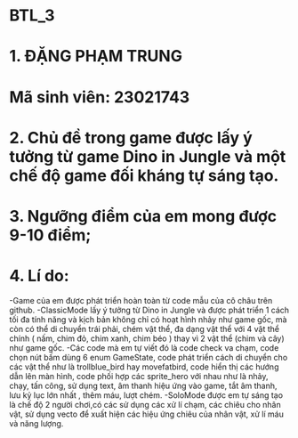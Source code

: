 # BTL_3
# 1. ĐẶNG PHẠM TRUNG
# Mã sinh viên: 23021743
# 2. Chủ đề trong game được lấy ý tưởng từ game Dino in Jungle và một chế độ game đối kháng tự sáng tạo.
# 3. Ngưỡng điểm của em mong được 9-10 điểm;
# 4. Lí do:
   -Game của em được phát triển hoàn toàn từ code mẫu của cô châu trên github.
   -ClassicMode lấy ý tưởng từ Dino in Jungle và được phát triển 1 cách tối đa tính năng và kịch bản không chỉ có hoạt hình nhảy như game gốc, mà còn có thể di chuyển trái phải, chém vật thể, đa dạng vật thể với 4 vật thể chính ( nấm, chim đỏ, chim xanh, chim béo ) thay vì 2 vật thể (chim và cây) như game gốc. 
   -Các code mà em tự viết đó là code check va chạm, code chọn nút bấm dùng 6 enum GameState, code phát triển cách di chuyển cho các vật thể như là trollblue_bird  hay movefatbird, code hiển thị các hướng dẫn lên màn hình, code phối hợp các sprite_hero với nhau như là nhảy, chạy, tấn công, sử dụng text, âm thanh hiệu ứng vào game, tắt âm thanh, lưu kỷ lục lớn nhất , thêm máu, lượt chém.
   -SoloMode được em tự sáng tạo là chế độ 2 người chơi,có các sử dụng các xử lí chạm, các chiêu cho nhân vật, sử dụng vecto để xuất hiện các hiệu ứng chiêu của nhân vật, xử lí máu và năng lượng.
